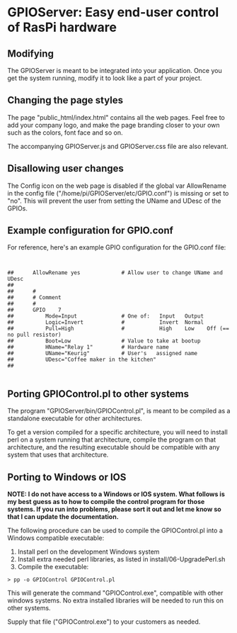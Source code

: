 # GPIOServer: Easy end-user control of RasPi hardware

## Modifying

The GPIOServer is meant to be integrated into your application. Once you get the system running, 
modify it to look like a part of your project.

## Changing the page styles

The page "public_html/index.html" contains all the web pages. Feel free to add your
company logo, and make the page branding closer to your own such as the colors, font face
and so on.

The accompanying GPIOServer.js and GPIOServer.css file are also relevant.

## Disallowing user changes

The Config icon on the web page is disabled if the global var AllowRename in the config file
("/home/pi/GPIOServer/etc/GPIO.conf") is missing or set to "no". This will prevent the user
from setting the UName and UDesc of the GPIOs.

## Example configuration for GPIO.conf

For reference, here's an example GPIO configuration for the GPIO.conf file:

<pre><code>

##      AllowRename yes             # Allow user to change UName and UDesc
##      
##      #
##      # Comment
##      #
##      GPIO    7
##          Mode=Input              # One of:   Input   Output
##          Logic=Invert            #           Invert  Normal
##          Pull=High               #           High    Low    Off (== no pull resistor)
##          Boot=Low                # Value to take at bootup
##          HName="Relay 1"         # Hardware name
##          UName="Keurig"          # User's   assigned name
##          UDesc="Coffee maker in the kitchen"
##

</code></pre>

## Porting GPIOControl.pl to other systems

The program "GPIOServer/bin/GPIOControl.pl", is meant to be
compiled as a standalone executable for other architectures.

To get a version compiled for a specific architecture, you will need to
install perl on a system running that architecture, compile the program
on that architecture, and the resulting executable should be compatible
with any system that uses that architecture.

## Porting to Windows or IOS

<b>NOTE: I do not have access to a Windows or IOS system. What follows is my best
guess as to how to compile the control program for those systems. If you run into
problems, please sort it out and let me know so that I can update the
documentation.</b>

The following procedure can be used to compile the GPIOControl.pl into a
Windows compatible executable:

1) Install perl on the development Windows system
2) Install extra needed perl libraries, as listed in install/06-UpgradePerl.sh
3) Compile the executable:

```
> pp -o GPIOControl GPIOControl.pl
```

This will generate the command "GPIOControl.exe", compatible with
other windows systems. No extra installed libraries will be needed to
run this on other systems.

Supply that file ("GPIOControl.exe") to your customers as needed.
